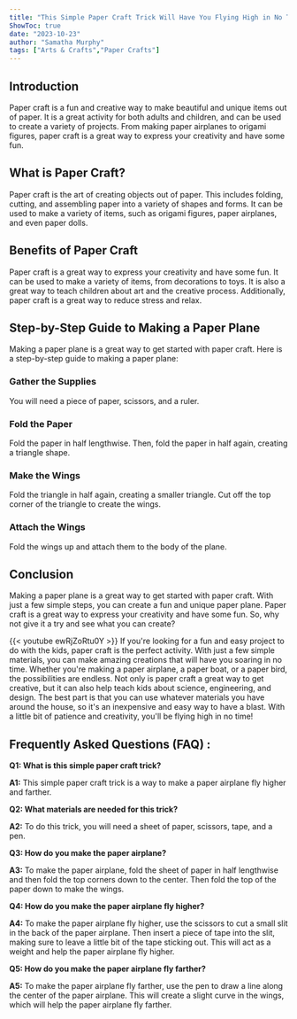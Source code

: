 ```yaml
---
title: "This Simple Paper Craft Trick Will Have You Flying High in No Time!"
ShowToc: true 
date: "2023-10-23"
author: "Samatha Murphy" 
tags: ["Arts & Crafts","Paper Crafts"]
---
```

## Introduction

Paper craft is a fun and creative way to make beautiful and unique items out of paper. It is a great activity for both adults and children, and can be used to create a variety of projects. From making paper airplanes to origami figures, paper craft is a great way to express your creativity and have some fun.

## What is Paper Craft?

Paper craft is the art of creating objects out of paper. This includes folding, cutting, and assembling paper into a variety of shapes and forms. It can be used to make a variety of items, such as origami figures, paper airplanes, and even paper dolls.

## Benefits of Paper Craft

Paper craft is a great way to express your creativity and have some fun. It can be used to make a variety of items, from decorations to toys. It is also a great way to teach children about art and the creative process. Additionally, paper craft is a great way to reduce stress and relax.

## Step-by-Step Guide to Making a Paper Plane

Making a paper plane is a great way to get started with paper craft. Here is a step-by-step guide to making a paper plane:

### Gather the Supplies

You will need a piece of paper, scissors, and a ruler.

### Fold the Paper

Fold the paper in half lengthwise. Then, fold the paper in half again, creating a triangle shape.

### Make the Wings

Fold the triangle in half again, creating a smaller triangle. Cut off the top corner of the triangle to create the wings.

### Attach the Wings

Fold the wings up and attach them to the body of the plane.

## Conclusion

Making a paper plane is a great way to get started with paper craft. With just a few simple steps, you can create a fun and unique paper plane. Paper craft is a great way to express your creativity and have some fun. So, why not give it a try and see what you can create?

{{< youtube ewRjZoRtu0Y >}} 
If you're looking for a fun and easy project to do with the kids, paper craft is the perfect activity. With just a few simple materials, you can make amazing creations that will have you soaring in no time. Whether you're making a paper airplane, a paper boat, or a paper bird, the possibilities are endless. Not only is paper craft a great way to get creative, but it can also help teach kids about science, engineering, and design. The best part is that you can use whatever materials you have around the house, so it's an inexpensive and easy way to have a blast. With a little bit of patience and creativity, you'll be flying high in no time!

## Frequently Asked Questions (FAQ) :
**Q1: What is this simple paper craft trick?**

**A1:** This simple paper craft trick is a way to make a paper airplane fly higher and farther. 

**Q2: What materials are needed for this trick?**

**A2:** To do this trick, you will need a sheet of paper, scissors, tape, and a pen.

**Q3: How do you make the paper airplane?**

**A3:** To make the paper airplane, fold the sheet of paper in half lengthwise and then fold the top corners down to the center. Then fold the top of the paper down to make the wings. 

**Q4: How do you make the paper airplane fly higher?**

**A4:** To make the paper airplane fly higher, use the scissors to cut a small slit in the back of the paper airplane. Then insert a piece of tape into the slit, making sure to leave a little bit of the tape sticking out. This will act as a weight and help the paper airplane fly higher.

**Q5: How do you make the paper airplane fly farther?**

**A5:** To make the paper airplane fly farther, use the pen to draw a line along the center of the paper airplane. This will create a slight curve in the wings, which will help the paper airplane fly farther.





